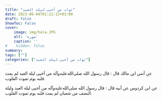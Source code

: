 ```yaml
---
title: "ثواب من أحيى ليلة العيد"
date: 2023-06-04T01:21:13+03:00
draft: false
ShowToc: False
cover:
    image: img/hala.JPG
    alt: 'صورة'
    caption: ''
#    hidden: false
summary: 
tags: [""]
categories: ["ثواب من أحيى ليلة العيد"]
---
```

عن أنس
ابن مالك قال : قال رسول الله صلى‌الله‌عليه‌وآله من أحيى ليلة العيد لم يمت قلبه
يوم تموت القلوب.

عن ابن كردوس عن أبيه قال : قال رسول الله صلى‌الله‌عليه‌وآله من أحيى ليلة
العيد وليلة النصف من شعبان لم يمت قلبه يوم تموت القلوب.

